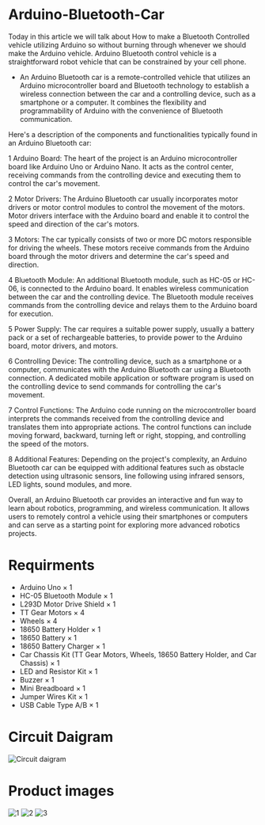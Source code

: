  # Arduino-Bluetooth-Car
Today in this article we will talk about How to make a Bluetooth Controlled vehicle utilizing Arduino so without burning through whenever we should make the Arduino vehicle. Arduino Bluetooth control vehicle is a straightforward robot vehicle that can be constrained by your cell phone.


* An Arduino Bluetooth car is a remote-controlled vehicle that utilizes an Arduino microcontroller board and Bluetooth technology to establish a wireless connection between the car and a controlling device, such as a smartphone or a computer. It combines the flexibility and programmability of Arduino with the convenience of Bluetooth communication.

Here's a description of the components and functionalities typically found in an Arduino Bluetooth car:

1 Arduino Board: The heart of the project is an Arduino microcontroller board like Arduino Uno or Arduino Nano. It acts as the control center, receiving commands from the controlling device and executing them to control the car's movement.

2 Motor Drivers: The Arduino Bluetooth car usually incorporates motor drivers or motor control modules to control the movement of the motors. Motor drivers interface with the Arduino board and enable it to control the speed and direction of the car's motors.

3 Motors: The car typically consists of two or more DC motors responsible for driving the wheels. These motors receive commands from the Arduino board through the motor drivers and determine the car's speed and direction.

4 Bluetooth Module: An additional Bluetooth module, such as HC-05 or HC-06, is connected to the Arduino board. It enables wireless communication between the car and the controlling device. The Bluetooth module receives commands from the controlling device and relays them to the Arduino board for execution.

5 Power Supply: The car requires a suitable power supply, usually a battery pack or a set of rechargeable batteries, to provide power to the Arduino board, motor drivers, and motors.

6 Controlling Device: The controlling device, such as a smartphone or a computer, communicates with the Arduino Bluetooth car using a Bluetooth connection. A dedicated mobile application or software program is used on the controlling device to send commands for controlling the car's movement.

7 Control Functions: The Arduino code running on the microcontroller board interprets the commands received from the controlling device and translates them into appropriate actions. The control functions can include moving forward, backward, turning left or right, stopping, and controlling the speed of the motors.

8 Additional Features: Depending on the project's complexity, an Arduino Bluetooth car can be equipped with additional features such as obstacle detection using ultrasonic sensors, line following using infrared sensors, LED lights, sound modules, and more.

Overall, an Arduino Bluetooth car provides an interactive and fun way to learn about robotics, programming, and wireless communication. It allows users to remotely control a vehicle using their smartphones or computers and can serve as a starting point for exploring more advanced robotics projects.


# Requirments
* Arduino Uno	× 1	
* HC-05 Bluetooth Module	× 1	
* L293D Motor Drive Shield	× 1	
* TT Gear Motors	× 4	
* Wheels	× 4	
* 18650 Battery Holder	× 1	
* 18650 Battery	× 1	
* 18650 Battery Charger	× 1	
* Car Chassis Kit (TT Gear Motors, Wheels, 18650 Battery Holder, and Car Chassis)	× 1	
* LED and Resistor Kit	× 1	
* Buzzer	× 1	
* Mini Breadboard	× 1	
* Jumper Wires Kit	× 1	
* USB Cable Type A/B	× 1	


# Circuit Daigram
![Circuit daigram](https://github.com/HorridHanu/Arduino-Bluetooth-Car/assets/86579429/77a42032-35ff-4dd8-b190-97a93d9e805d)

# Product images
![1](https://github.com/HorridHanu/Arduino-Bluetooth-Car/assets/86579429/b41cef5b-781b-4ebb-950d-e163e2cfd427)
![2](https://github.com/HorridHanu/Arduino-Bluetooth-Car/assets/86579429/ad158fb1-cbc5-42d2-8dd3-35b785d163cd)
![3](https://github.com/HorridHanu/Arduino-Bluetooth-Car/assets/86579429/c776747a-6d22-4873-b4aa-5fa7ba3f8e1e)
